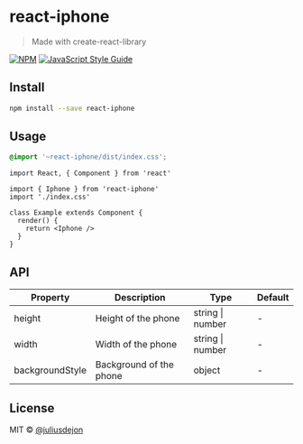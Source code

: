 # react-iphone

> Made with create-react-library

[![NPM](https://img.shields.io/npm/v/react-iphone.svg)](https://www.npmjs.com/package/react-iphone) [![JavaScript Style Guide](https://img.shields.io/badge/code_style-standard-brightgreen.svg)](https://standardjs.com)

## Install

```bash
npm install --save react-iphone
```

## Usage

```index.css
@import '~react-iphone/dist/index.css';
```

```tsx
import React, { Component } from 'react'

import { Iphone } from 'react-iphone'
import './index.css'

class Example extends Component {
  render() {
    return <Iphone />
  }
}
```

## API

| Property        | Description             | Type             | Default |
| --------------- | ----------------------- | ---------------- | ------- |
| height          | Height of the phone     | string \| number | -       |
| width           | Width of the phone      | string \| number | -       |
| backgroundStyle | Background of the phone | object           | -       |

## License

MIT © [@juliusdejon](https://github.com/@juliusdejon)
